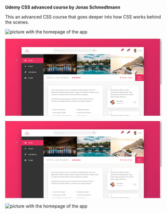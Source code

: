**Udemy CSS advanced course by Jonas Schmedtmann**

This an advanced CSS course that goes deeper into how CSS works behind the scenes.


![picture with the homepage of the app](/Natours/Image-git/1.gif?raw=true)

![picture with the homepage of the app](/Natours/Image-git/2.gif?raw=true)

![picture with the homepage of the app](/Natours/Image-git/3.gif?raw=true)

![picture with the homepage of the app](/Natours/Image-git/4.gif?raw=true)
